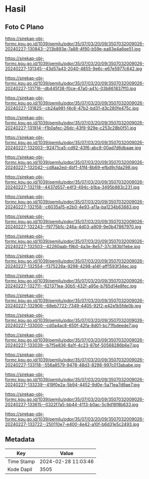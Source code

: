# Hasil

## Foto C Plano

https://sirekap-obj-formc.kpu.go.id/1039/pemilu/pdpr/35/07/03/20/09/3507032009026-20240227-130843--213b893e-7a88-4f90-b59e-ea83e4a6ee51.jpg

https://sirekap-obj-formc.kpu.go.id/1039/pemilu/pdpr/35/07/03/20/09/3507032009026-20240227-131345--43d57a43-2040-4855-9e6c-e67e5977c642.jpg

https://sirekap-obj-formc.kpu.go.id/1039/pemilu/pdpr/35/07/03/20/09/3507032009026-20240227-131716--db445f38-f0ce-47a0-a41c-03b661837ff0.jpg

https://sirekap-obj-formc.kpu.go.id/1039/pemilu/pdpr/35/07/03/20/09/3507032009026-20240227-131825--cb24a981-f4c6-47b2-bd31-d3c280fe475c.jpg

https://sirekap-obj-formc.kpu.go.id/1039/pemilu/pdpr/35/07/03/20/09/3507032009026-20240227-131914--f1b0afec-26dc-43f9-929e-c253c28b0f51.jpg

https://sirekap-obj-formc.kpu.go.id/1039/pemilu/pdpr/35/07/03/20/09/3507032009026-20240227-132003--92471ca5-cd92-43f6-abc8-00ad7d6dbaae.jpg

https://sirekap-obj-formc.kpu.go.id/1039/pemilu/pdpr/35/07/03/20/09/3507032009026-20240227-132042--cd8aa2ed-4bf1-41f4-8b69-efbd9cfda298.jpg

https://sirekap-obj-formc.kpu.go.id/1039/pemilu/pdpr/35/07/03/20/09/3507032009026-20240227-132118--4437d557-e4f3-494c-b1ba-3495b883c231.jpg

https://sirekap-obj-formc.kpu.go.id/1039/pemilu/pdpr/35/07/03/20/09/3507032009026-20240227-132158--c6035a15-e2b0-4e93-a11a-ba1234b63883.jpg

https://sirekap-obj-formc.kpu.go.id/1039/pemilu/pdpr/35/07/03/20/09/3507032009026-20240227-132243--f9775b1c-246a-4d03-a909-9e0b47867970.jpg

https://sirekap-obj-formc.kpu.go.id/1039/pemilu/pdpr/35/07/03/20/09/3507032009026-20240227-132503--42260aab-f9b0-4a3e-8e57-37c383b11ebe.jpg

https://sirekap-obj-formc.kpu.go.id/1039/pemilu/pdpr/35/07/03/20/09/3507032009026-20240227-132554--f375226a-9298-4298-a14f-aff1593f34ec.jpg

https://sirekap-obj-formc.kpu.go.id/1039/pemilu/pdpr/35/07/03/20/09/3507032009026-20240227-132711--621371ea-30b5-432f-a95e-b765d14e8fec.jpg

https://sirekap-obj-formc.kpu.go.id/1039/pemilu/pdpr/35/07/03/20/09/3507032009026-20240227-132906--68eb7722-7349-4405-92f2-e42e1b5fde0b.jpg

https://sirekap-obj-formc.kpu.go.id/1039/pemilu/pdpr/35/07/03/20/09/3507032009026-20240227-133000--cd0a4ac8-650f-42fa-8d01-bc71fbdeede7.jpg

https://sirekap-obj-formc.kpu.go.id/1039/pemilu/pdpr/35/07/03/20/09/3507032009026-20240227-133039--b7f5e836-8a1f-4c23-87bf-50568286b6e7.jpg

https://sirekap-obj-formc.kpu.go.id/1039/pemilu/pdpr/35/07/03/20/09/3507032009026-20240227-133118--556a8579-9478-48d3-8298-997c013ababe.jpg

https://sirekap-obj-formc.kpu.go.id/1039/pemilu/pdpr/35/07/03/20/09/3507032009026-20240227-133239--419f0e2a-5b94-4452-9d0e-5a71ea7d9ae7.jpg

https://sirekap-obj-formc.kpu.go.id/1039/pemilu/pdpr/35/07/03/20/09/3507032009026-20240227-133615--0322f7a5-bb44-4113-b0ac-5c9d16f8b633.jpg

https://sirekap-obj-formc.kpu.go.id/1039/pemilu/pdpr/35/07/03/20/09/3507032009026-20240227-133722--250110e7-e400-4e42-a10f-b6d31e5c2493.jpg


## Metadata

| Key        | Value               |
| ---------- | ------------------- |
| Time Stamp | 2024-02-28 11:03:46 |
| Kode Dapil | 3505                |



